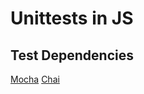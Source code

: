 # Unittests in JS

## Test Dependencies

[Mocha](https://mochajs.org/#installation)
[Chai](https://www.chaijs.com/api/)
